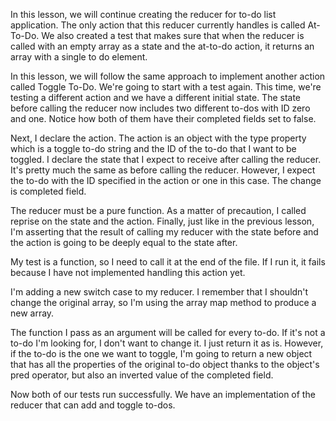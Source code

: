 

In this lesson, we will continue creating the reducer for to-do list application. The only action that this reducer currently handles is called At-To-Do. We also created a test that makes sure that when the reducer is called with an empty array as a state and the at-to-do action, it returns an array with a single to do element.

In this lesson, we will follow the same approach to implement another action called Toggle To-Do. We're going to start with a test again. This time, we're testing a different action and we have a different initial state. The state before calling the reducer now includes two different to-dos with ID zero and one. Notice how both of them have their completed fields set to false.

Next, I declare the action. The action is an object with the type property which is a toggle to-do string and the ID of the to-do that I want to be toggled. I declare the state that I expect to receive after calling the reducer. It's pretty much the same as before calling the reducer. However, I expect the to-do with the ID specified in the action or one in this case. The change is completed field.

The reducer must be a pure function. As a matter of precaution, I called reprise on the state and the action. Finally, just like in the previous lesson, I'm asserting that the result of calling my reducer with the state before and the action is going to be deeply equal to the state after.

My test is a function, so I need to call it at the end of the file. If I run it, it fails because I have not implemented handling this action yet.

I'm adding a new switch case to my reducer. I remember that I shouldn't change the original array, so I'm using the array map method to produce a new array.

The function I pass as an argument will be called for every to-do. If it's not a to-do I'm looking for, I don't want to change it. I just return it as is. However, if the to-do is the one we want to toggle, I'm going to return a new object that has all the properties of the original to-do object thanks to the object's pred operator, but also an inverted value of the completed field.

Now both of our tests run successfully. We have an implementation of the reducer that can add and toggle to-dos.